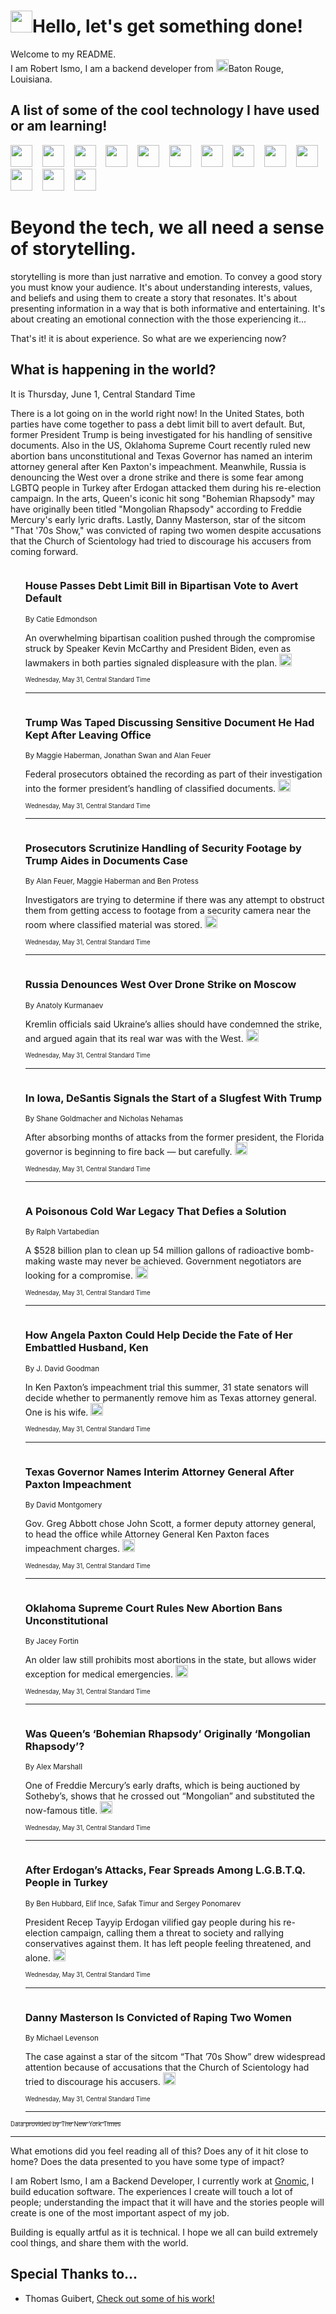 <h1><img src="https://emojis.slackmojis.com/emojis/images/1643514375/3493/hot-coffee.gif?1643514375" width="35"/>Hello, let's get something done!</h1>

<p>Welcome to my README.<br/>
I am Robert Ismo, I am a backend developer from <img src="https://emojis.slackmojis.com/emojis/images/1638395689/50435/moulin_rouge.png?1638395689" width="20"/>Baton Rouge, Louisiana.</p>
<h2>A list of some of the cool technology I have used or am learning!</h2>
<p>
<img src="https://emojis.slackmojis.com/emojis/images/1643516091/21142/meow_bongotap.gif?1643516091" width="35" alt="">
<img src="https://img.shields.io/badge/Favorite%20Frontend%20Framework-SvelteKit-f83903" alt="">
<img src="https://img.shields.io/badge/Second%20Favorite-Vue-40b581" alt="">
<img src="https://img.shields.io/badge/Most%20Used%20Runtime-Nodejs-78b061" alt="">
<img src="https://emojis.slackmojis.com/emojis/images/1643517416/34482/fire.gif?1643517416" width="35" alt="">
<img src="https://img.shields.io/badge/Javascript%20But%20Better-Typescript-0078ca" alt="">
<img src="https://img.shields.io/badge/Favorite%20Language-Elixir-3e244d" alt="">
<img src="https://img.shields.io/badge/Containerize%20Everything-Docker-6ac9ef" alt="">
<img src="https://emojis.slackmojis.com/emojis/images/1643514596/5999/meow_party.gif?1643514596" width="35" alt="">
<img src="https://img.shields.io/badge/API%20Love%20Language-Graphql-de32a5" alt="">
<img src="https://img.shields.io/badge/Our%20Favorite%20Version%20Controller-Git-e94f33" alt="">
<img src="https://img.shields.io/badge/Favorite%20Database-Redis-d42d1d" alt="">
<img src="https://emojis.slackmojis.com/emojis/images/1643514559/5584/deployparrot.gif?1643514559" width="35" alt="">
<img src="https://img.shields.io/badge/Container%20Interstate-RabbitMQ-f66200" alt="">
<img src="https://img.shields.io/badge/Gotta%20Learn-Kubernetes-316adf" alt="">
<img src="https://img.shields.io/badge/Really%20Mature%20Now-WASM-654fef" alt="">
<img src="https://emojis.slackmojis.com/emojis/images/1666642497/61942/dance_vibe.gif?1666642497" width="35" alt="">
<img src="https://img.shields.io/badge/For%20My%20M1-ARM64-657d96" alt="">
<img src="https://img.shields.io/badge/Loving%20This%20So%20Much-TailwindCSS-17bcb5" alt="">
<img src="https://img.shields.io/badge/Cool%20Build%20Tool-Vite-f9cb24" alt="">
<img src="https://emojis.slackmojis.com/emojis/images/1669231376/62819/working-on-it.gif?1669231376" width="35" alt="">
<img src="https://img.shields.io/badge/Fun%20and%20Easy%20Database-MongoDB-5f8c49" alt="">
<img src="https://img.shields.io/badge/JS%20Life%20Support-NPM-c73737" alt="">
<img src="https://img.shields.io/badge/I%20Liked%20It-DynamoDB-0073b9" alt="">
<img src="https://emojis.slackmojis.com/emojis/images/1643514045/46/question.gif?1643514045" width="35" alt="">
<img src="https://img.shields.io/badge/cool-React-60d6f9" alt="">
<img src="https://img.shields.io/badge/Future%20Big%20Project-Lambda-f37e00" alt="">
<img src="https://img.shields.io/badge/NPM%20But%20Better-PNPM-f1aa07" alt="">
<img src="https://emojis.slackmojis.com/emojis/images/1643514943/9662/fbwow.gif?1643514943" width="35" alt="">
<img src="https://img.shields.io/badge/First%20Language-C-662079" alt="">
<img src="https://img.shields.io/badge/Where%20I%20Deploy%20Frontend-Vercel-000000" alt="">
<img src="https://img.shields.io/badge/Who%20Does%20not%20Want%20an%20App-Swift-f9492a" alt="">
<img src="https://emojis.slackmojis.com/emojis/images/1643514058/151/javascript.png?1643514058" width="35" alt="">
<img src="https://img.shields.io/badge/cool-Python-fbd542" alt="">
<img src="https://img.shields.io/badge/Favorite%20Something-Stripe-656cdc" alt="">
<img src="https://img.shields.io/badge/Of%20Course-HTML5-ed6327" alt="">
<img src="https://emojis.slackmojis.com/emojis/images/1660415405/60731/bomb.gif?1660415405" width="35" alt="">
<img src="https://img.shields.io/badge/hate-CSS-2964ec" alt="">
<img src="https://img.shields.io/badge/Learning-CircleCI-141215" alt="">
<img src="https://img.shields.io/badge/Learning-Rust-fbbb3b" alt="">
<img src="https://emojis.slackmojis.com/emojis/images/1660415397/60712/writing-hand.gif?1660415397" width="35" alt="">
<img src="https://img.shields.io/badge/Dev%20Browser%20of%20Choice-Firefox-cc4e26" alt="">
<img src="https://img.shields.io/badge/Recoverying%20From%20Windows-UNIX-1781e3" alt="">
<img src="https://img.shields.io/badge/LOVE-LogSeq-90c1c2" alt="">
<img src="https://emojis.slackmojis.com/emojis/images/1643514066/223/kirby.gif?1643514066" width="35" alt="">
<img src="https://img.shields.io/badge/Daily%20Driver-MacOS-e6e6e8" alt="">
<img src="https://img.shields.io/badge/Git%20Server-Github-000000" alt="">
<img src="https://img.shields.io/badge/enjoyable-EC2-f17428" alt="">
<img src="https://emojis.slackmojis.com/emojis/images/1643514239/2069/excited.gif?1643514239" width="35" alt="">
</p>
<h1>Beyond the tech, we all need a sense of storytelling.</h1>
<p>storytelling is more than just narrative and emotion. To convey a good story you must know your audience. It's about understanding interests, values, and beliefs and using them to create a story that resonates. It's about presenting information in a way that is both informative and entertaining. It's about creating an emotional connection with the those experiencing it...</p>
<p>That's it! it is about experience. So what are we experiencing now?</p>
<h2>What is happening in the world?</h2>
<p>It is Thursday, June 1, Central Standard Time</p>
<p>
There is a lot going on in the world right now! In the United States, both parties have come together to pass a debt limit bill to avert default. But, former President Trump is being investigated for his handling of sensitive documents. Also in the US, Oklahoma Supreme Court recently ruled new abortion bans unconstitutional and Texas Governor has named an interim attorney general after Ken Paxton&#39;s impeachment. Meanwhile, Russia is denouncing the West over a drone strike and there is some fear among LGBTQ people in Turkey after Erdogan attacked them during his re-election campaign. In the arts, Queen&#39;s iconic hit song &quot;Bohemian Rhapsody&quot; may have originally been titled &quot;Mongolian Rhapsody&quot; according to Freddie Mercury&#39;s early lyric drafts. Lastly, Danny Masterson, star of the sitcom &quot;That &#39;70s Show,&quot; was convicted of raping two women despite accusations that the Church of Scientology had tried to discourage his accusers from coming forward.</p>
<ol>
<img src="https://img.shields.io/badge/-us-blue" alt="">
<h3>House Passes Debt Limit Bill in Bipartisan Vote to Avert Default</h3>
<sub>By Catie Edmondson</sub>
<p>An overwhelming bipartisan coalition pushed through the compromise struck by Speaker Kevin McCarthy and President Biden, even as lawmakers in both parties signaled displeasure with the plan.  <a href="https://nyti.ms/43C86mP"><img src="https://developer.nytimes.com/files/poweredby_nytimes_30b.png?v=1583354208352" height="20"></a></p>
<sub><sub>Wednesday, May 31, Central Standard Time</sub></sub>
<hr/>
<img src="https://img.shields.io/badge/-us-blue" alt="">
<h3>Trump Was Taped Discussing Sensitive Document He Had Kept After Leaving Office</h3>
<sub>By Maggie Haberman, Jonathan Swan and Alan Feuer</sub>
<p>Federal prosecutors obtained the recording as part of their investigation into the former president’s handling of classified documents.  <a href="https://nyti.ms/3qivozN"><img src="https://developer.nytimes.com/files/poweredby_nytimes_30b.png?v=1583354208352" height="20"></a></p>
<sub><sub>Wednesday, May 31, Central Standard Time</sub></sub>
<hr/>
<img src="https://img.shields.io/badge/-us-blue" alt="">
<h3>Prosecutors Scrutinize Handling of Security Footage by Trump Aides in Documents Case</h3>
<sub>By Alan Feuer, Maggie Haberman and Ben Protess</sub>
<p>Investigators are trying to determine if there was any attempt to obstruct them from getting access to footage from a security camera near the room where classified material was stored.  <a href="https://nyti.ms/3WY6C4h"><img src="https://developer.nytimes.com/files/poweredby_nytimes_30b.png?v=1583354208352" height="20"></a></p>
<sub><sub>Wednesday, May 31, Central Standard Time</sub></sub>
<hr/>
<img src="https://img.shields.io/badge/-world-blue" alt="">
<h3>Russia Denounces West Over Drone Strike on Moscow</h3>
<sub>By Anatoly Kurmanaev</sub>
<p>Kremlin officials said Ukraine’s allies should have condemned the strike, and argued again that its real war was with the West.  <a href="https://nyti.ms/3MMfm8V"><img src="https://developer.nytimes.com/files/poweredby_nytimes_30b.png?v=1583354208352" height="20"></a></p>
<sub><sub>Wednesday, May 31, Central Standard Time</sub></sub>
<hr/>
<img src="https://img.shields.io/badge/-us-blue" alt="">
<h3>In Iowa, DeSantis Signals the Start of a Slugfest With Trump</h3>
<sub>By Shane Goldmacher and Nicholas Nehamas</sub>
<p>After absorbing months of attacks from the former president, the Florida governor is beginning to fire back — but carefully.  <a href="https://nyti.ms/45CPpkB"><img src="https://developer.nytimes.com/files/poweredby_nytimes_30b.png?v=1583354208352" height="20"></a></p>
<sub><sub>Wednesday, May 31, Central Standard Time</sub></sub>
<hr/>
<img src="https://img.shields.io/badge/-us-blue" alt="">
<h3>A Poisonous Cold War Legacy That Defies a Solution</h3>
<sub>By Ralph Vartabedian</sub>
<p>A $528 billion plan to clean up 54 million gallons of radioactive bomb-making waste may never be achieved. Government negotiators are looking for a compromise.  <a href="https://nyti.ms/45ExSID"><img src="https://developer.nytimes.com/files/poweredby_nytimes_30b.png?v=1583354208352" height="20"></a></p>
<sub><sub>Wednesday, May 31, Central Standard Time</sub></sub>
<hr/>
<img src="https://img.shields.io/badge/-us-blue" alt="">
<h3>How Angela Paxton Could Help Decide the Fate of Her Embattled Husband, Ken</h3>
<sub>By J. David Goodman</sub>
<p>In Ken Paxton’s impeachment trial this summer, 31 state senators will decide whether to permanently remove him as Texas attorney general. One is his wife.  <a href="https://nyti.ms/3owkF4g"><img src="https://developer.nytimes.com/files/poweredby_nytimes_30b.png?v=1583354208352" height="20"></a></p>
<sub><sub>Wednesday, May 31, Central Standard Time</sub></sub>
<hr/>
<img src="https://img.shields.io/badge/-us-blue" alt="">
<h3>Texas Governor Names Interim Attorney General After Paxton Impeachment</h3>
<sub>By David Montgomery</sub>
<p>Gov. Greg Abbott chose John Scott, a former deputy attorney general, to head the office while Attorney General Ken Paxton faces impeachment charges.  <a href="https://nyti.ms/43hc8B1"><img src="https://developer.nytimes.com/files/poweredby_nytimes_30b.png?v=1583354208352" height="20"></a></p>
<sub><sub>Wednesday, May 31, Central Standard Time</sub></sub>
<hr/>
<img src="https://img.shields.io/badge/-us-blue" alt="">
<h3>Oklahoma Supreme Court Rules New Abortion Bans Unconstitutional</h3>
<sub>By Jacey Fortin</sub>
<p>An older law still prohibits most abortions in the state, but allows wider exception for medical emergencies.  <a href="https://nyti.ms/42bZvWB"><img src="https://developer.nytimes.com/files/poweredby_nytimes_30b.png?v=1583354208352" height="20"></a></p>
<sub><sub>Wednesday, May 31, Central Standard Time</sub></sub>
<hr/>
<img src="https://img.shields.io/badge/-arts-blue" alt="">
<h3>Was Queen’s ‘Bohemian Rhapsody’ Originally ‘Mongolian Rhapsody’?</h3>
<sub>By Alex Marshall</sub>
<p>One of Freddie Mercury’s early drafts, which is being auctioned by Sotheby’s, shows that he crossed out “Mongolian” and substituted the now-famous title.  <a href="https://nyti.ms/43qxhZo"><img src="https://developer.nytimes.com/files/poweredby_nytimes_30b.png?v=1583354208352" height="20"></a></p>
<sub><sub>Wednesday, May 31, Central Standard Time</sub></sub>
<hr/>
<img src="https://img.shields.io/badge/-world-blue" alt="">
<h3>After Erdogan’s Attacks, Fear Spreads Among L.G.B.T.Q. People in Turkey</h3>
<sub>By Ben Hubbard, Elif Ince, Safak Timur and Sergey Ponomarev</sub>
<p>President Recep Tayyip Erdogan vilified gay people during his re-election campaign, calling them a threat to society and rallying conservatives against them. It has left people feeling threatened, and alone.  <a href="https://nyti.ms/3N2BnRY"><img src="https://developer.nytimes.com/files/poweredby_nytimes_30b.png?v=1583354208352" height="20"></a></p>
<sub><sub>Wednesday, May 31, Central Standard Time</sub></sub>
<hr/>
<img src="https://img.shields.io/badge/-arts-blue" alt="">
<h3>Danny Masterson Is Convicted of Raping Two Women</h3>
<sub>By Michael Levenson</sub>
<p>The case against a star of the sitcom “That ’70s Show” drew widespread attention because of accusations that the Church of Scientology had tried to discourage his accusers.  <a href="https://nyti.ms/3oFnEY1"><img src="https://developer.nytimes.com/files/poweredby_nytimes_30b.png?v=1583354208352" height="20"></a></p>
<sub><sub>Wednesday, May 31, Central Standard Time</sub></sub>
<hr/>
</ol>
<a href="https://developer.nytimes.com"><sub><sub>Data provided by The New York Times</sub></sub></a>
<hr/>
<p>What emotions did you feel reading all of this? Does any of it hit close to home? Does the data presented to you have some type of impact?</p>
<p>I am Robert Ismo, I am a Backend Developer, I currently work at <a href="https://gnomic.education/">Gnomic</a>, I build education software. The experiences I create will touch a lot of people; understanding the impact that it will have and the stories people will create is one of the most important aspect of my job.</p>
<p>Building is equally artful as it is technical. I hope we all can build extremely cool things, and share them with the world.</p>
<h2>Special Thanks to...</h2>
<ul>
<li>Thomas Guibert, <a href="https://github.com/thmsgbrt/thmsgbrt">Check out some of his work!</a></li>
</ul>